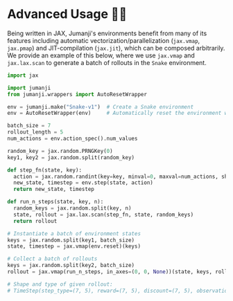 # Advanced Usage 🧑‍🔬
Being written in JAX, Jumanji's environments benefit from many of its features including
automatic vectorization/parallelization (`jax.vmap`, `jax.pmap`) and JIT-compilation (`jax.jit`),
which can be composed arbitrarily.
We provide an example of this below, where we use `jax.vmap` and `jax.lax.scan` to generate a batch
of rollouts in the `Snake` environment.

```python
import jax

import jumanji
from jumanji.wrappers import AutoResetWrapper

env = jumanji.make("Snake-v1")  # Create a Snake environment
env = AutoResetWrapper(env)     # Automatically reset the environment when an episode terminates

batch_size = 7
rollout_length = 5
num_actions = env.action_spec().num_values

random_key = jax.random.PRNGKey(0)
key1, key2 = jax.random.split(random_key)

def step_fn(state, key):
  action = jax.random.randint(key=key, minval=0, maxval=num_actions, shape=())
  new_state, timestep = env.step(state, action)
  return new_state, timestep

def run_n_steps(state, key, n):
  random_keys = jax.random.split(key, n)
  state, rollout = jax.lax.scan(step_fn, state, random_keys)
  return rollout

# Instantiate a batch of environment states
keys = jax.random.split(key1, batch_size)
state, timestep = jax.vmap(env.reset)(keys)

# Collect a batch of rollouts
keys = jax.random.split(key2, batch_size)
rollout = jax.vmap(run_n_steps, in_axes=(0, 0, None))(state, keys, rollout_length)

# Shape and type of given rollout:
# TimeStep(step_type=(7, 5), reward=(7, 5), discount=(7, 5), observation=(7, 5, 6, 6, 5), extras=None)
```
